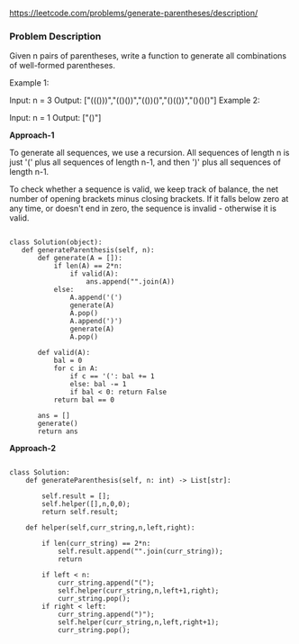 https://leetcode.com/problems/generate-parentheses/description/

### Problem Description

Given n pairs of parentheses, write a function to generate all combinations of well-formed parentheses.

 

Example 1:

Input: n = 3
Output: ["((()))","(()())","(())()","()(())","()()()"]
Example 2:

Input: n = 1
Output: ["()"]
 
 
 **Approach-1**

To generate all sequences, we use a recursion. All sequences of length n is just '(' plus all sequences of length n-1, and then ')' plus all sequences of length n-1.

To check whether a sequence is valid, we keep track of balance, the net number of opening brackets minus closing brackets. If it falls below zero at any time, or doesn't end in zero, the sequence is invalid - otherwise it is valid.
 
 ```
 
 class Solution(object):
    def generateParenthesis(self, n):
        def generate(A = []):
            if len(A) == 2*n:
                if valid(A):
                    ans.append("".join(A))
            else:
                A.append('(')
                generate(A)
                A.pop()
                A.append(')')
                generate(A)
                A.pop()

        def valid(A):
            bal = 0
            for c in A:
                if c == '(': bal += 1
                else: bal -= 1
                if bal < 0: return False
            return bal == 0

        ans = []
        generate()
        return ans
 
 ```
 
**Approach-2**


```

class Solution:
    def generateParenthesis(self, n: int) -> List[str]:

        self.result = [];
        self.helper([],n,0,0);
        return self.result;
    
    def helper(self,curr_string,n,left,right):

        if len(curr_string) == 2*n:
            self.result.append("".join(curr_string));
            return
        
        if left < n:
            curr_string.append("(");
            self.helper(curr_string,n,left+1,right);
            curr_string.pop();
        if right < left:
            curr_string.append(")");
            self.helper(curr_string,n,left,right+1);
            curr_string.pop();

     

```
